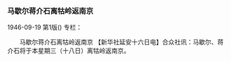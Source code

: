 ### 马歇尔蒋介石离牯岭返南京

1946-09-19
第1版()
专栏：

　　马歇尔蒋介石离牯岭返南京
    【新华社延安十六日电】合众社讯：马歇尔、蒋介石将于本星期三（十八日）离牯岭返南京。
